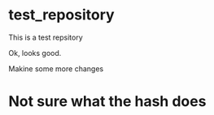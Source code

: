 # test_repository
This is a test repsitory

Ok, looks good.

Makine some more changes

# Not sure what the hash does
